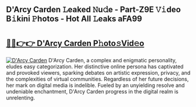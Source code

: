 ## D'Arcy Carden 𝙻eaked 𝙽u𝚍e - Part-Z9E 𝚅𝚒deo B𝚒kini 𝙿hotos - Hot All 𝙻eaks aFA99

# <h2><a href="http://ld4j8e.urlbe.top/?page=D%27Arcy+Carden">🔗🔗👉👉 D'Arcy Carden P𝚑oto𝚜Vid𝚎o</a></h2>

[![D'Arcy Carden](https://i.imgur.com/eBuTRDB.gif)](http://ld4j8e.urlbe.top/?page=D%27Arcy+Carden)
D'Arcy Carden, a complex and enigmatic personality, eludes easy categorization. Her distinctive online persona has captivated and provoked viewers, sparking debates on artistic expression, privacy, and the complexities of virtual communities. Regardless of her future decisions, her mark on digital media is indelible. Fueled by an unyielding resolve and undeniable enchantment, D'Arcy Carden progress in the digital realm is unrelenting.
